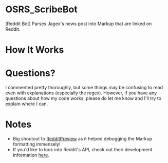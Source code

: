 # OSRS_ScribeBot
[Reddit Bot] Parses Jagex's news post into Markup that are linked on Reddit.

# How It Works

# Questions?
I commented pretty thoroughly, but some things may be confusing to read even with explanations (especially the regex).
However, if you have any questions about how my code works, please do let me know and I'll try to explain where I can.

# Notes
* Big shoutout to [RedditPreview](http://redditpreview.com/) as it helped debugging the Markup formatting immensely!
* If you'd like to look into Reddit's API, check out their development information [here](https://www.reddit.com/dev/api/).